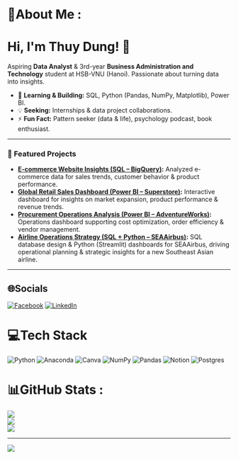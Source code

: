 # 💫About Me :
# Hi, I'm Thuy Dung! 👋

Aspiring **Data Analyst** & 3rd-year **Business Administration and Technology** student at HSB-VNU (Hanoi). Passionate about turning data into insights.

*   🚀 **Learning & Building:** SQL, Python (Pandas, NumPy, Matplotlib), Power BI.
*   💡 **Seeking:** Internships & data project collaborations.
*   ⚡ **Fun Fact:** Pattern seeker (data & life), psychology podcast, book enthusiast.

---
### 🚀 Featured Projects

*   **[E-commerce Website Insights (SQL – BigQuery)](https://github.com/Dung040125/E-commerce-Website-Insights-SQL-BigQuery-):** Analyzed e-commerce data for sales trends, customer behavior & product performance.
*   **[Global Retail Sales Dashboard (Power BI – Superstore)](https://github.com/Dung040125/Global-Retail-Sales-Dashboard-Power-BI-Superstore-):** Interactive dashboard for insights on market expansion, product performance & revenue trends.
*   **[Procurement Operations Analysis (Power BI – AdventureWorks)](https://github.com/Dung040125/Procurement-Operations-Analysis-Power-BI-AdventureWorks-):** Operations dashboard supporting cost optimization, order efficiency & vendor management.
*   **[Airline Operations Strategy (SQL + Python – SEAAirbus)](https://github.com/Dung040125/Airline-Operations-Strategy-SQL-Python-SEAAirbus-):** SQL database design & Python (Streamlit) dashboards for SEAAirbus, driving operational planning & strategic insights for a new Southeast Asian airline.
---

## 🌐Socials
[![Facebook](https://img.shields.io/badge/Facebook-%231877F2.svg?logo=Facebook&logoColor=white)](https://facebook.com/https://www.facebook.com/nguyen.dungg.9256) [![LinkedIn](https://img.shields.io/badge/LinkedIn-%230077B5.svg?logo=linkedin&logoColor=white)](https://linkedin.com/in/linkedin.com/in/dung-nguyễn-66a4a6365) 

# 💻Tech Stack
![Python](https://img.shields.io/badge/python-3670A0?style=for-the-badge&logo=python&logoColor=ffdd54) ![Anaconda](https://img.shields.io/badge/Anaconda-%2344A833.svg?style=for-the-badge&logo=anaconda&logoColor=white) ![Canva](https://img.shields.io/badge/Canva-%2300C4CC.svg?style=for-the-badge&logo=Canva&logoColor=white) ![NumPy](https://img.shields.io/badge/numpy-%23013243.svg?style=for-the-badge&logo=numpy&logoColor=white) ![Pandas](https://img.shields.io/badge/pandas-%23150458.svg?style=for-the-badge&logo=pandas&logoColor=white) ![Notion](https://img.shields.io/badge/Notion-%23000000.svg?style=for-the-badge&logo=notion&logoColor=white) ![Postgres](https://img.shields.io/badge/postgres-%23316192.svg?style=for-the-badge&logo=postgresql&logoColor=white)
# 📊GitHub Stats :
![](https://github-readme-stats.vercel.app/api?username=Dung040125&theme=radical&hide_border=false&include_all_commits=false&count_private=false)<br/>
![](https://github-readme-streak-stats.herokuapp.com/?user=Dung040125&theme=radical&hide_border=false)<br/>
![](https://github-readme-stats.vercel.app/api/top-langs/?username=Dung040125&theme=radical&hide_border=false&include_all_commits=false&count_private=false&layout=compact)

---
[![](https://visitcount.itsvg.in/api?id=Dung040125&icon=0&color=0)](https://visitcount.itsvg.in)
